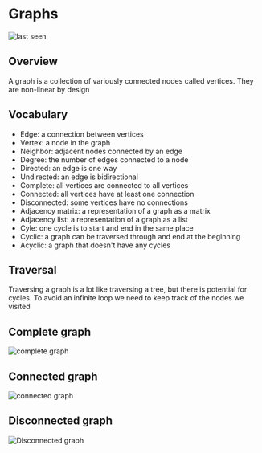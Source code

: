 # Graphs

![last seen](https://img.shields.io/github/last-commit/CullenSharp/reading-notes)

## Overview

A graph is a collection of variously connected nodes called vertices. They are non-linear by design

## Vocabulary

* Edge: a connection between vertices
* Vertex: a node in the graph
* Neighbor: adjacent nodes connected by an edge
* Degree: the number of edges connected to a node
* Directed: an edge is one way
* Undirected: an edge is bidirectional
* Complete: all vertices are connected to all vertices
* Connected: all vertices have at least one connection
* Disconnected: some vertices have no connections
* Adjacency matrix: a representation of a graph as a matrix
* Adjacency list: a representation of a graph as a list
* Cyle: one cycle is to start and end in the same place
* Cyclic: a graph can be traversed through and end at the beginning
* Acyclic: a graph that doesn't have any cycles

## Traversal

Traversing a graph is a lot like traversing a tree, but there is potential for cycles. To avoid an infinite loop we need to keep track of the nodes we visited

## Complete graph

![complete graph](https://codefellows.github.io/common_curriculum/data_structures_and_algorithms/Code_401/class-35/resources/assets/CompleteGraph.PNG)

## Connected graph

![connected graph](https://codefellows.github.io/common_curriculum/data_structures_and_algorithms/Code_401/class-35/resources/assets/ConnectedGraph.PNG)

## Disconnected graph

![Disconnected graph](https://codefellows.github.io/common_curriculum/data_structures_and_algorithms/Code_401/class-35/resources/assets/DisconnectedGraph.PNG)
